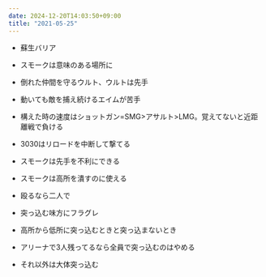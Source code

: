 ```yaml
---
date: 2024-12-20T14:03:50+09:00
title: "2021-05-25"
---
```


- 蘇生バリア
- スモークは意味のある場所に
- 倒れた仲間を守るウルト、ウルトは先手

- 動いても敵を捕え続けるエイムが苦手

- 構えた時の速度はショットガン=SMG>アサルト>LMG。覚えてないと近距離戦で負ける
- 3030はリロードを中断して撃てる
- スモークは先手を不利にできる
- スモークは高所を潰すのに使える
- 殴るなら二人で
- 突っ込む味方にフラグレ

- 高所から低所に突っ込むときと突っ込まないとき
- アリーナで3人残ってるなら全員で突っ込むのはやめる
- それ以外は大体突っ込む
